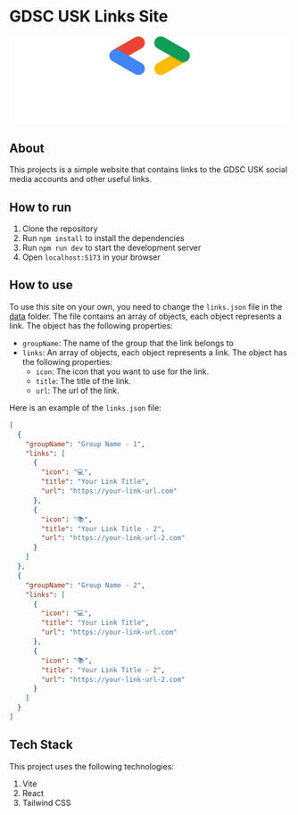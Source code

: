 # GDSC USK Links Site

!["Logo"](public/logo.png)

## About

This projects is a simple website that contains links to the GDSC USK social media accounts and other useful links.

## How to run

1. Clone the repository
2. Run `npm install` to install the dependencies
3. Run `npm run dev` to start the development server
4. Open `localhost:5173` in your browser

## How to use

To use this site on your own, you need to change the `links.json` file in the [data](./data/links.json) folder. The file contains an array of objects, each object represents a link. The object has the following properties:

- `groupName`: The name of the group that the link belongs to
- `links`: An array of objects, each object represents a link. The object has the following properties:
  - `icon`: The icon that you want to use for the link.
  - `title`: The title of the link.
  - `url`: The url of the link.

Here is an example of the `links.json` file:

```json
[
  {
    "groupName": "Group Name - 1",
    "links": [
      {
        "icon": "💻",
        "title": "Your Link Title",
        "url": "https://your-link-url.com"
      },
      {
        "icon": "📚",
        "title": "Your Link Title - 2",
        "url": "https://your-link-url-2.com"
      }
    ]
  },
  {
    "groupName": "Group Name - 2",
    "links": [
      {
        "icon": "💻",
        "title": "Your Link Title",
        "url": "https://your-link-url.com"
      },
      {
        "icon": "📚",
        "title": "Your Link Title - 2",
        "url": "https://your-link-url-2.com"
      }
    ]
  }
]
```

## Tech Stack

This project uses the following technologies:

1. Vite
2. React
3. Tailwind CSS
